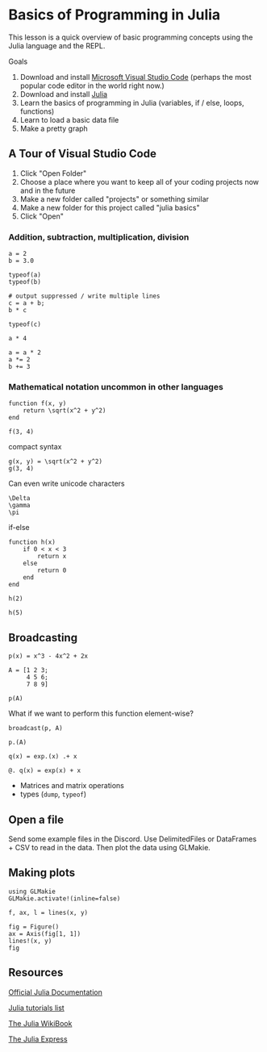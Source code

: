 # Basics of Programming in Julia

This lesson is a quick overview of basic programming concepts using the Julia language and the REPL.

Goals
1. Download and install [Microsoft Visual Studio Code](https://code.visualstudio.com/) (perhaps the most popular code editor in the world right now.)
2. Download and install [Julia](https://julialang.org/downloads/)
3. Learn the basics of programming in Julia (variables, if / else, loops, functions)
4. Learn to load a basic data file
5. Make a pretty graph


## A Tour of Visual Studio Code

1. Click "Open Folder"
2. Choose a place where you want to keep all of your coding projects now and in the future
3. Make a new folder called "projects" or something similar
4. Make a new folder for this project called "julia basics"
5. Click "Open"

### Addition, subtraction, multiplication, division

```
a = 2
b = 3.0

typeof(a)
typeof(b)

# output suppressed / write multiple lines
c = a + b;
b * c

typeof(c)

a * 4

a = a * 2
a *= 2
b += 3
```

### Mathematical notation uncommon in other languages

```
function f(x, y)
    return \sqrt(x^2 + y^2)
end

f(3, 4)
```

compact syntax
```
g(x, y) = \sqrt(x^2 + y^2)
g(3, 4)
```

Can even write unicode characters

```
\Delta
\gamma
\pi
```


if-else
```
function h(x)
    if 0 < x < 3
        return x
    else
        return 0
    end
end

h(2)

h(5)
```

## Broadcasting

```
p(x) = x^3 - 4x^2 + 2x

A = [1 2 3;
     4 5 6;
     7 8 9]

p(A)
```

What if we want to perform this function element-wise?

```
broadcast(p, A)

p.(A)

q(x) = exp.(x) .+ x

@. q(x) = exp(x) + x
```



- Matrices and matrix operations
- types (`dump`, `typeof`)


## Open a file

Send some example files in the Discord.
Use DelimitedFiles or DataFrames + CSV to read in the data.
Then plot the data using GLMakie.



## Making plots

```
using GLMakie
GLMakie.activate!(inline=false)

f, ax, l = lines(x, y)

fig = Figure()
ax = Axis(fig[1, 1])
lines!(x, y)
fig

```


## Resources

[Official Julia Documentation](https://docs.julialang.org/)

[Julia tutorials list](https://julialang.org/learning/tutorials/)

[The Julia WikiBook](https://en.wikibooks.org/wiki/Introducing_Julia)

[The Julia Express](https://ucidatascienceinitiative.github.io/IntroToJulia/)
